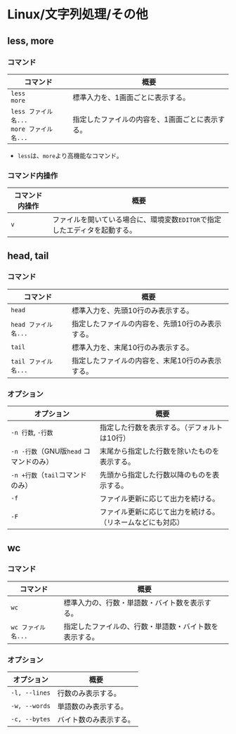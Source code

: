 # Linux/文字列処理/その他

## less, more

### コマンド

| コマンド                                       | 概要                                            |
| ---------------------------------------------- | ----------------------------------------------- |
| `less`<br />`more`                             | 標準入力を、1画面ごとに表示する。               |
| `less ファイル名...`<br />`more ファイル名...` | 指定したファイルの内容を、1画面ごとに表示する。 |

- `less`は、`more`より高機能なコマンド。

### コマンド内操作

| コマンド内操作 | 概要                                                         |
| -------------- | ------------------------------------------------------------ |
| `v`            | ファイルを開いている場合に、環境変数`EDITOR`で指定したエディタを起動する。 |

## head, tail

### コマンド

| コマンド             | 概要                                             |
| -------------------- | ------------------------------------------------ |
| `head`               | 標準入力を、先頭10行のみ表示する。               |
| `head ファイル名...` | 指定したファイルの内容を、先頭10行のみ表示する。 |
| `tail`               | 標準入力を、末尾10行のみ表示する。               |
| `tail ファイル名...` | 指定したファイルの内容を、末尾10行のみ表示する。 |

### オプション

| オプション                             | 概要                                                       |
| -------------------------------------- | ---------------------------------------------------------- |
| `-n 行数`, `-行数`                     | 指定した行数を表示する。（デフォルトは10行）               |
| `-n -行数`（GNU版`head` コマンドのみ） | 末尾から指定した行数を除いたものを表示する。               |
| `-n +行数`（`tail`コマンドのみ）       | 先頭から指定した行数以降のものを表示する。                 |
| `-f`                                   | ファイル更新に応じて出力を続ける。                         |
| `-F`                                   | ファイル更新に応じて出力を続ける。（リネームなどにも対応） |

## wc

### コマンド

| コマンド           | 概要                                                   |
| ------------------ | ------------------------------------------------------ |
| `wc`               | 標準入力の、行数・単語数・バイト数を表示する。         |
| `wc ファイル名...` | 指定したファイルの、行数・単語数・バイト数を表示する。 |

### オプション

| オプション    | 概要                   |
| ------------- | ---------------------- |
| `-l, --lines` | 行数のみ表示する。     |
| `-w, --words` | 単語数のみ表示する。   |
| `-c, --bytes` | バイト数のみ表示する。 |
